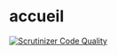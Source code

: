 accueil
=======

[![Scrutinizer Code Quality](https://scrutinizer-ci.com/g/takamichi/accueil/badges/quality-score.png?b=master)](https://scrutinizer-ci.com/g/takamichi/accueil/?branch=master)
